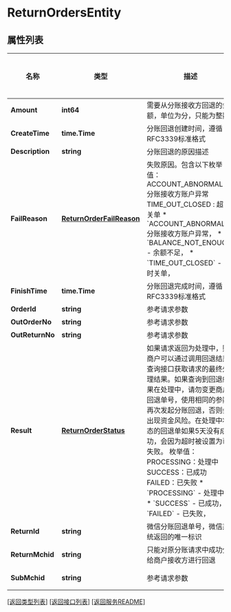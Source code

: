 # ReturnOrdersEntity

## 属性列表

名称 | 类型 | 描述 | 补充说明
------------ | ------------- | ------------- | -------------
**Amount** | **int64** | 需要从分账接收方回退的金额，单位为分，只能为整数 | 
**CreateTime** | **time.Time** | 分账回退创建时间，遵循RFC3339标准格式 | 
**Description** | **string** | 分账回退的原因描述 | 
**FailReason** | [**ReturnOrderFailReason**](ReturnOrderFailReason.md) | 失败原因。包含以下枚举值： ACCOUNT_ABNORMAL : 分账接收方账户异常 TIME_OUT_CLOSED : 超时关单  * &#x60;ACCOUNT_ABNORMAL&#x60; - 分账接收方账户异常，  * &#x60;BALANCE_NOT_ENOUGH&#x60; - 余额不足，  * &#x60;TIME_OUT_CLOSED&#x60; - 超时关单， | [可选] 
**FinishTime** | **time.Time** | 分账回退完成时间，遵循RFC3339标准格式 | 
**OrderId** | **string** | 参考请求参数 | 
**OutOrderNo** | **string** | 参考请求参数 | 
**OutReturnNo** | **string** | 参考请求参数 | 
**Result** | [**ReturnOrderStatus**](ReturnOrderStatus.md) | 如果请求返回为处理中，则商户可以通过调用回退结果查询接口获取请求的最终处理结果。如果查询到回退结果在处理中，请勿变更商户回退单号，使用相同的参数再次发起分账回退，否则会出现资金风险。在处理中状态的回退单如果5天没有成功，会因为超时被设置为已失败。 枚举值： PROCESSING：处理中 SUCCESS：已成功 FAILED：已失败   * &#x60;PROCESSING&#x60; - 处理中，  * &#x60;SUCCESS&#x60; - 已成功，  * &#x60;FAILED&#x60; - 已失败， | 
**ReturnId** | **string** | 微信分账回退单号，微信系统返回的唯一标识 | 
**ReturnMchid** | **string** | 只能对原分账请求中成功分给商户接收方进行回退 | 
**SubMchid** | **string** | 参考请求参数 | [可选] 

[\[返回类型列表\]](README.md#类型列表)
[\[返回接口列表\]](README.md#接口列表)
[\[返回服务README\]](README.md)


